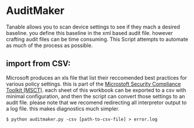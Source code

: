 # AuditMaker
Tanable allows you to scan device settings to see if they mach a desired baseline. you define this baseline in the xml based audit file. however crafting audit files can be time consuming. This Script attempts to automate as much of the process as possible.

## import from CSV:
Microsoft produces an xls file that list their reccomended best practices for various policy settings. this is part of the [Microstoft Security Compliance Toolkit (MSCT)](https://www.microsoft.com/en-us/download/details.aspx?id=55319). each sheet of this workbook can be exported to a csv with minimal configuration, and then the script can convert those settings to an audit file. please note that we recomend redirecting all interpretor output to a log file. this makes diagnostics much simpler.

``` $ python auditmaker.py -csv [path-to-csv-file] > error.log ```